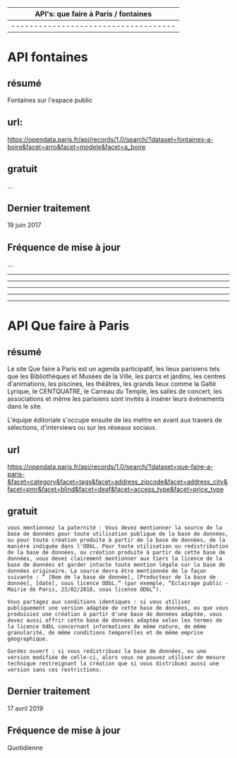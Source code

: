 API's: que faire à Paris / fontaines|
------------------------------------|
------------------------------------|




# API fontaines


## résumé

Fontaines sur l'espace public

## url:

https://opendata.paris.fr/api/records/1.0/search/?dataset=fontaines-a-boire&facet=arro&facet=modele&facet=a_boire

## gratuit
...

## Dernier traitement

19 juin 2017


## Fréquence de mise à jour
...

***
***
***
***
***


# API Que faire à Paris


## résumé

Le site Que faire à Paris est un agenda participatif, les lieux parisiens tels que les Bibliothèques et Musées de la Ville, les parcs et jardins, les centres d'animations, les piscines, les théâtres, les grands lieux comme la Gaîté Lyrique, le CENTQUATRE, le Carreau du Temple, les salles de concert, les associations et même les parisiens sont invités à insérer leurs événements dans le site.

L'équipe éditoriale s'occupe ensuite de les mettre en avant aux travers de sélections, d'interviews ou sur les réseaux sociaux.



## url 

https://opendata.paris.fr/api/records/1.0/search/?dataset=que-faire-a-paris-&facet=category&facet=tags&facet=address_zipcode&facet=address_city&facet=pmr&facet=blind&facet=deaf&facet=access_type&facet=price_type



## gratuit 

	vous mentionnez la paternité : Vous devez mentionner la source de la base de données pour toute utilisation publique de la base de données, ou pour toute création produite à partir de la base de données, de la manière indiquée dans l'ODbL. Pour toute utilisation ou redistribution de la base de données, ou création produite à partir de cette base de données, vous devez clairement mentionner aux tiers la licence de la base de données et garder intacte toute mention légale sur la base de données originaire. La source devra être mentionnée de la façon suivante : “ [Nom de la base de donnée], [Producteur de la base de donnée], [date], sous licence ODbL.” (par exemple, “Eclairage public - Mairie de Paris, 23/02/2018, sous license ODbL”).

	Vous partagez aux conditions identiques : si vous utilisez publiquement une version adaptée de cette base de données, ou que vous produisiez une création à partir d'une base de données adaptée, vous devez aussi offrir cette base de données adaptée selon les termes de la licence OdbL concernant informations de même nature, de même granularité, de même conditions temporelles et de même emprise géographique.

	Gardez ouvert : si vous redistribuez la base de données, ou une version modifiée de celle-ci, alors vous ne pouvez utiliser de mesure technique restreignant la création que si vous distribuez aussi une version sans ces restrictions.




## Dernier traitement

17 avril 2019

## Fréquence de mise à jour

Quotidienne
